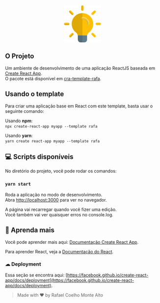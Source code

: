 <p align="center">
    <img alt="Rafa" title="Rafa" width="120px" src="./template/src/lamp.png" />
</p>

## O Projeto

Um ambiente de desenvolvimento de uma aplicação ReactJS baseada em [Create React App](https://github.com/facebook/create-react-app).\
O pacote está disponível em [cra-template-rafa](https://www.npmjs.com/package/cra-template-rafa).

## Usando o template

Para criar uma aplicação base em React com este template, basta usar o seguinte comando:

Usando **npm**:<br />
```npx create-react-app myapp --template rafa```

Usando **yarn**:<br />
```yarn create react-app myapp --template rafa```

## 💻 Scripts disponíveis

No diretório do projeto, você pode rodar os comandos:

### `yarn start`

Roda a aplicação no modo de desenvolvimento.\
Abra [http://localhost:3000](http://localhost:3000) para ver no navegador.

A página vai recarregar quando você fizer uma edição.\
Você também vai ver quaisquer erros no console.log.

## 🧠 Aprenda mais

Você pode aprender mais aqui: [Documentação Create React App](https://facebook.github.io/create-react-app/docs/getting-started).

Para aprender React, veja a [Documentação do React](https://reactjs.org/).

### ☁ Deployment

Essa seção se encontra aqui: [https://facebook.github.io/create-react-app/docs/deployment](https://facebook.github.io/create-react-app/docs/deployment).

> Made with ❤ by Rafael Coelho Monte Alto
